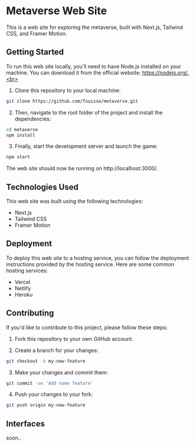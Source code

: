 # Metaverse Web Site
This is a web site for exploring the metaverse, built with Next.js, Tailwind CSS, and Framer Motion.

## Getting Started
To run this web site locally, you'll need to have Node.js installed on your machine. You can download it from the official website: https://nodejs.org/.<br>
1. Clone this repository to your local machine:
```bash
git clone https://github.com/Touisse/metaverse.git
```

2. Then, navigate to the root folder of the project and install the dependencies:
```bash
cd metaverse
npm install
```

3. Finally, start the development server and launch the game:
```bash
npm start
```

The web site should now be running on http://localhost:3000/.

## Technologies Used
This web site was built using the following technologies:

- Next.js
- Tailwind CSS
- Framer Motion

## Deployment
To deploy this web site to a hosting service, you can follow the deployment instructions provided by the hosting service. Here are some common hosting services:

- Vercel
- Netlify
- Heroku

## Contributing
If you'd like to contribute to this project, please follow these steps:

1. Fork this repository to your own GitHub account.

2. Create a branch for your changes:

```bash
git checkout -b my-new-feature
```
3. Make your changes and commit them:

```bash
git commit -am 'Add some feature'
```
4. Push your changes to your fork:

```bash
git push origin my-new-feature
```

## Interfaces 
soon..

